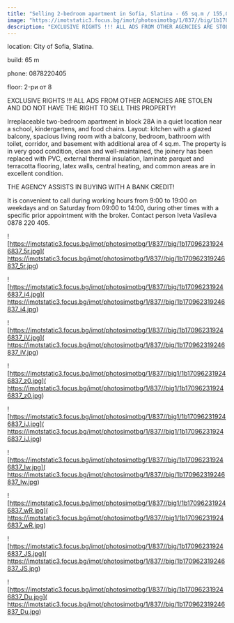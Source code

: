 ```yaml
---
title: "Selling 2-bedroom apartment in Sofia, Slatina - 65 sq.m / 155,000 EUR :: imot.bg Advertisement"
image: "https://imotstatic3.focus.bg/imot/photosimotbg/1/837//big/1b170962319246837_fl.jpg"
description: "EXCLUSIVE RIGHTS !!! ALL ADS FROM OTHER AGENCIES ARE STOLEN AND DO NOT HAVE THE RIGHT TO SELL THIS PROPERTY! Irreplaceable two-bedroom apartment in block 28A in a quiet location near a school, kindergartens, and food chains. Layout: kitchen with a glazed balcony, spacious living room with a balcony, bedroom, bathroom with toilet, corridor, and basement with additional area of 4 sq.m. The property is in very good condition, clean and well-maintained, the joinery has been replaced with PVC, external thermal insulation, laminate parquet and terracotta flooring, latex walls, central heating, and common areas are in excellent condition. THE AGENCY ASSISTS IN BUYING WITH A BANK CREDIT! It is convenient to call during working hours from 9:00 to 19:00 on weekdays and on Saturday from 09:00 to 14:00, during other times with a specific prior appointment with the broker. Contact person Iveta Vasileva 0878 220 405."
---
```


location: City of Sofia, Slatina.

build: 65 m

phone: 0878220405

floor: 2-ри от 8

EXCLUSIVE RIGHTS !!! ALL ADS FROM OTHER AGENCIES ARE STOLEN AND DO NOT HAVE THE RIGHT TO SELL THIS PROPERTY! 

Irreplaceable two-bedroom apartment in block 28A in a quiet location near a school, kindergartens, and food chains. Layout: kitchen with a glazed balcony, spacious living room with a balcony, bedroom, bathroom with toilet, corridor, and basement with additional area of 4 sq.m. The property is in very good condition, clean and well-maintained, the joinery has been replaced with PVC, external thermal insulation, laminate parquet and terracotta flooring, latex walls, central heating, and common areas are in excellent condition. 

THE AGENCY ASSISTS IN BUYING WITH A BANK CREDIT! 

It is convenient to call during working hours from 9:00 to 19:00 on weekdays and on Saturday from 09:00 to 14:00, during other times with a specific prior appointment with the broker. Contact person Iveta Vasileva 0878 220 405.


![https://imotstatic3.focus.bg/imot/photosimotbg/1/837//big/1b170962319246837_5r.jpg]( https://imotstatic3.focus.bg/imot/photosimotbg/1/837//big/1b170962319246837_5r.jpg)


![https://imotstatic3.focus.bg/imot/photosimotbg/1/837//big/1b170962319246837_i4.jpg]( https://imotstatic3.focus.bg/imot/photosimotbg/1/837//big/1b170962319246837_i4.jpg)


![https://imotstatic3.focus.bg/imot/photosimotbg/1/837//big/1b170962319246837_iV.jpg]( https://imotstatic3.focus.bg/imot/photosimotbg/1/837//big/1b170962319246837_iV.jpg)


![https://imotstatic3.focus.bg/imot/photosimotbg/1/837//big1/1b170962319246837_z0.jpg]( https://imotstatic3.focus.bg/imot/photosimotbg/1/837//big1/1b170962319246837_z0.jpg)


![https://imotstatic3.focus.bg/imot/photosimotbg/1/837//big1/1b170962319246837_iJ.jpg]( https://imotstatic3.focus.bg/imot/photosimotbg/1/837//big1/1b170962319246837_iJ.jpg)


![https://imotstatic3.focus.bg/imot/photosimotbg/1/837//big/1b170962319246837_Iw.jpg]( https://imotstatic3.focus.bg/imot/photosimotbg/1/837//big/1b170962319246837_Iw.jpg)


![https://imotstatic3.focus.bg/imot/photosimotbg/1/837//big1/1b170962319246837_wR.jpg]( https://imotstatic3.focus.bg/imot/photosimotbg/1/837//big1/1b170962319246837_wR.jpg)


![https://imotstatic3.focus.bg/imot/photosimotbg/1/837//big/1b170962319246837_JS.jpg]( https://imotstatic3.focus.bg/imot/photosimotbg/1/837//big/1b170962319246837_JS.jpg)


![https://imotstatic3.focus.bg/imot/photosimotbg/1/837//big/1b170962319246837_Du.jpg]( https://imotstatic3.focus.bg/imot/photosimotbg/1/837//big/1b170962319246837_Du.jpg)


